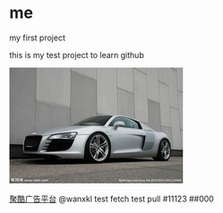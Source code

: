 me
==

my first project

this is my test project to learn github

![](images/1.jpg?raw=true)

[聚酷广告平台](http://jukuad.com)
@wanxkl
  test fetch 
  test pull
#11123
##000
